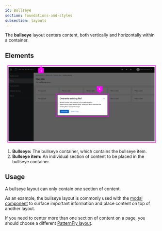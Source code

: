 ```yaml
---
id: Bullseye
section: foundations-and-styles
subsection: layouts
---
```

The **bullseye** layout centers content, both vertically and horizontally within a container.

## Elements 

<img src="./img/bullseye-example.png"  alt="PatternFly website screenshot showing modal created with bullseye layout."  width="3330px"/>

1. **Bullseye:** The bullseye container, which contains the bullseye item.
2. **Bullseye item:** An individual section of content to be placed in the bullseye container.

## Usage 

A bullseye layout can only contain one section of content. 

As an example, the bullseye layout is commonly used with the [modal component](/components/modal) to surface important information and place content on top of another layout.

If you need to center more than one section of content on a page, you should choose a different [PatternFly layout](/foundations-and-styles/layouts/about-layouts).